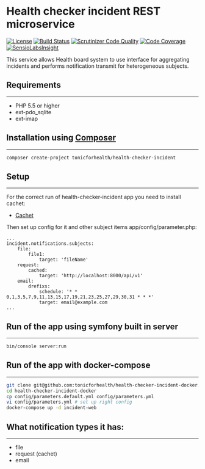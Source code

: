 # Health checker incident REST microservice

[![License](https://img.shields.io/github/license/tonicforhealth/health-checker-incident.svg?maxAge=2592000)](LICENSE.md)
[![Build Status](https://travis-ci.org/tonicforhealth/health-checker-incident.svg?branch=master)](https://travis-ci.org/tonicforhealth/health-checker-incident)
[![Scrutinizer Code Quality](https://scrutinizer-ci.com/g/tonicforhealth/health-checker-incident/badges/quality-score.png?b=master)](https://scrutinizer-ci.com/g/tonicforhealth/health-checker-incident/?branch=master)
[![Code Coverage](https://scrutinizer-ci.com/g/tonicforhealth/health-checker-incident/badges/coverage.png?b=master)](https://scrutinizer-ci.com/g/tonicforhealth/health-checker-incident/?branch=master)
[![SensioLabsInsight](https://insight.sensiolabs.com/projects/9b7115c0-9bb5-45e2-b460-98af3b856c6c/mini.png)](https://insight.sensiolabs.com/projects/9b7115c0-9bb5-45e2-b460-98af3b856c6c)

This service allows Health board system to use interface for aggregating incidents and performs notification transmit for heterogeneous subjects.

## Requirements
------------

- PHP 5.5 or higher              
- ext-pdo_sqlite
- ext-imap

## Installation using [Composer](http://getcomposer.org/)
------------

```bash
composer create-project tonicforhealth/health-checker-incident
```

## Setup
------------

For the correct run of health-checker-incident app you need to install cachet:
       
 - [Cachet](https://github.com/CachetHQ/Cachet)

Then set up config for it and other subject items app/config/parameter.php:
       
    ...
    incident.notifications.subjects:
        file:
            file1:
                target: 'fileName'
        request:
            cached:
                target: 'http://localhost:8000/api/v1'
        email:
            drefixs:
                schedule: '* * 0,1,3,5,7,9,11,13,15,17,19,21,23,25,27,29,30,31 * * *'
                target: email@example.com
    ...

## Run of the app using symfony built in server
------------

```bash
bin/console server:run
```

## Run of the app with docker-compose
------------

```bash
git clone git@github.com:tonicforhealth/health-checker-incident-docker.git
cd health-checker-incident-docker
cp config/parameters.default.yml config/parameters.yml
vi config/parameters.yml # set up right config
docker-compose up -d incident-web
```

## What notification types it has:
------------
- file
- request (cachet)
- email
